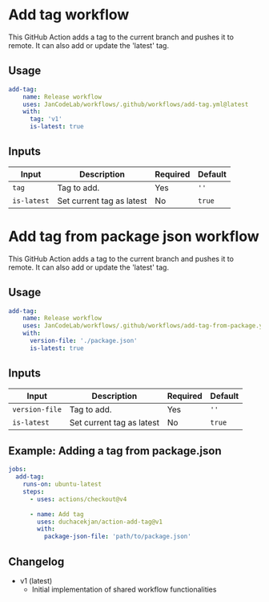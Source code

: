 # Add tag workflow

This GitHub Action adds a tag to the current branch and pushes it to remote. It can also add or update the 'latest' tag.

## Usage

```yaml
add-tag:
    name: Release workflow
    uses: JanCodeLab/workflows/.github/workflows/add-tag.yml@latest
    with:
      tag: 'v1'
      is-latest: true
```

## Inputs

| Input | Description | Required | Default |
|-------|-------------|----------|---------|
| `tag` | Tag to add. | Yes | `''` |
| `is-latest` | Set current tag as latest | No | `true` |

# Add tag from package json workflow

This GitHub Action adds a tag to the current branch and pushes it to remote. It can also add or update the 'latest' tag.

## Usage

```yaml
add-tag:
    name: Release workflow
    uses: JanCodeLab/workflows/.github/workflows/add-tag-from-package.yml@latest
    with:
      version-file: './package.json'
      is-latest: true
```

## Inputs

| Input | Description | Required | Default |
|-------|-------------|----------|---------|
| `version-file` | Tag to add. | Yes | `''` |
| `is-latest` | Set current tag as latest | No | `true` |
## Example: Adding a tag from package.json

```yaml
jobs:
  add-tag:
    runs-on: ubuntu-latest
    steps:
      - uses: actions/checkout@v4
      
      - name: Add tag
        uses: duchacekjan/action-add-tag@v1
        with:
          package-json-file: 'path/to/package.json'
```

## Changelog
- v1 (latest)
  - Initial implementation of shared workflow functionalities
